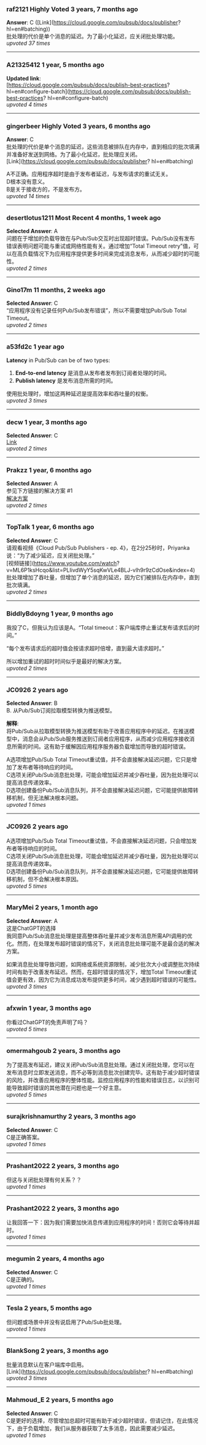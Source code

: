 ### raf2121 Highly Voted 3 years, 7 months ago
**Answer**: C ([Link](https://cloud.google.com/pubsub/docs/publisher?      hl=en#batching))    
批处理的代价是单个消息的延迟。为了最小化延迟，应关闭批处理功能。  
*upvoted 37 times*

---

### A21325412 1 year, 5 months ago
**Updated link**:  
[https://cloud.google.com/pubsub/docs/publish-best-practices?      hl=en#configure-batch](https://cloud.google.com/pubsub/docs/publish-best-practices?      hl=en#configure-batch)  
*upvoted 4 times*

---

### gingerbeer Highly Voted 3 years, 6 months ago
**Answer**: C    
批处理的代价是单个消息的延迟，这些消息被排队在内存中，直到相应的批次填满并准备好发送到网络。为了最小化延迟，批处理应关闭。  
[Link](https://cloud.google.com/pubsub/docs/publisher?      hl=en#batching)
  
A不正确。应用程序超时是由于发布者延迟，与发布请求的重试无关。    
D根本没有意义。    
B是关于接收方的，不是发布方。  
*upvoted 14 times*

---

### desertlotus1211 Most Recent 4 months, 1 week ago
**Selected Answer**: A    
问题在于增加的负载导致在与Pub/Sub交互时出现超时错误。Pub/Sub没有发布错误表明问题可能与重试或网络性能有关。通过增加“Total Timeout retry”值，可以在高负载情况下为应用程序提供更多时间来完成消息发布，从而减少超时的可能性。  
*upvoted 2 times*

---

### Gino17m 11 months, 2 weeks ago
**Selected Answer**: C  
“应用程序没有记录任何Pub/Sub发布错误”，所以不需要增加Pub/Sub Total Timeout。  
*upvoted 2 times*

---

### a53fd2c 1 year ago
**Latency** in Pub/Sub can be of two types:  
1. **End-to-end latency** 是消息从发布者发布到订阅者处理的时间。  
2. **Publish latency** 是发布消息所需的时间。
  
使用批处理时，增加这两种延迟是提高效率和吞吐量的权衡。  
*upvoted 3 times*

---

### decw 1 year, 3 months ago
**Selected Answer**: C  
[Link](https://cloud.google.com/pubsub/docs/publish-best-practices#configure-batch)  
*upvoted 2 times*

---

### Prakzz 1 year, 6 months ago
**Selected Answer**: A    
参见下方链接的解决方案 #1  
[解决方案](https://saturncloud.io/blog/how-to-fix-deadlineexceeded-when-publishing-to-a-cloud-pubsub-topic-from-compute-engine/#:~:text=The%20timeout%20limit%20for%20publishing,receive%20the%20DEADLINE_EXCEEDED%20error%20message.)  
*upvoted 2 times*

---

### TopTalk 1 year, 6 months ago
**Selected Answer**: C    
请观看视频《Cloud Pub/Sub Publishers - ep. 4》，在2分25秒时，Priyanka说：“为了减少延迟，应关闭批处理。”  
[视频链接](https://www.youtube.com/watch?      v=ML6P1ksHcqo&list=PLIivdWyY5sqKwVLe4BLJ-vlh9r9zCdOse&index=4)    
批处理增加了吞吐量，但增加了单个消息的延迟，因为它们被排队在内存中，直到批次填满。  
*upvoted 2 times*

---

### BiddlyBdoyng 1 year, 9 months ago  
我投了C，但我认为应该是A。“Total timeout：客户端库停止重试发布请求后的时间。”

“每个发布请求后的超时值会按请求超时倍增，直到最大请求超时。”
  
所以增加重试的超时时间似乎是最好的解决方案。  
*upvoted 2 times*

---

### JC0926 2 years ago
**Selected Answer**: B    
B. 从Pub/Sub订阅拉取模型转换为推送模型。  

**解释**:    
将Pub/Sub从拉取模型转换为推送模型有助于改善应用程序中的延迟。在推送模型中，消息会从Pub/Sub服务推送到订阅者应用程序，从而减少应用程序接收消息所需的时间。这有助于缓解因应用程序服务器负载增加而导致的超时错误。
  
A选项增加Pub/Sub Total Timeout重试值，并不会直接解决延迟问题，它只是增加了发布者等待响应的时间。    
C选项关闭Pub/Sub消息批处理，可能会增加延迟并减少吞吐量，因为批处理可以提高消息传递效率。    
D选项创建备份Pub/Sub消息队列，并不会直接解决延迟问题，它可能提供故障转移机制，但无法解决根本问题。  
*upvoted 1 times*

---

### JC0926 2 years ago  
A选项增加Pub/Sub Total Timeout重试值，不会直接解决延迟问题，只会增加发布者等待响应的时间。    
C选项关闭Pub/Sub消息批处理，可能会增加延迟并减少吞吐量，因为批处理可以提高消息传递效率。    
D选项创建备份Pub/Sub消息队列，并不会直接解决延迟问题，它可能提供故障转移机制，但不会解决根本原因。  
*upvoted 5 times*

---

### MaryMei 2 years, 1 month ago
**Selected Answer**: A    
这是ChatGPT的选择    
我同意Pub/Sub消息批处理是提高整体吞吐量并减少发布消息所需API调用的优化。然而，在处理发布超时错误的情况下，关闭消息批处理可能不是最合适的解决方案。
  
如果消息批处理导致问题，如网络或系统资源限制，减少批次大小或调整批次持续时间有助于改善发布延迟。然而，在超时错误的情况下，增加Total Timeout重试值会更有效，因为它为消息成功发布提供更多时间，减少遇到超时错误的可能性。  
*upvoted 3 times*

---

### afxwin 1 year, 3 months ago  
你看过ChatGPT的免责声明了吗？  
*upvoted 5 times*

---

### omermahgoub 2 years, 3 months ago  
为了提高发布延迟，建议关闭Pub/Sub消息批处理。通过关闭批处理，您可以在发布消息时立即发送消息，而不必等到消息批次创建完毕。这有助于减少超时错误的风险，并改善应用程序的整体性能。监控应用程序的性能和错误日志，以识别可能导致超时错误的其他潜在问题也是一个好主意。  
*upvoted 5 times*

---

### surajkrishnamurthy 2 years, 3 months ago
**Selected Answer**: C    
C是正确答案。  
*upvoted 1 times*

---

### Prashant2022 2 years, 3 months ago  
但这与关闭批处理有何关系？？  
*upvoted 1 times*

---

### Prashant2022 2 years, 3 months ago  
让我回答一下：因为我们需要加快消息传递到应用程序的时间！否则它会等待并超时。  
*upvoted 1 times*

---

### megumin 2 years, 4 months ago
**Selected Answer**: C    
C是正确的。  
*upvoted 1 times*

---

### Tesla 2 years, 5 months ago  
但问题或场景中并没有说启用了Pub/Sub批处理。  
*upvoted 1 times*

---

### BlankSong 2 years, 3 months ago  
批量消息默认在客户端库中启用。  
[Link](https://cloud.google.com/pubsub/docs/publisher?      hl=en#batching)  
*upvoted 3 times*

---

### Mahmoud_E 2 years, 5 months ago
**Selected Answer**: C    
C是更好的选择，尽管增加总超时可能有助于减少超时错误，但请记住，在此情况下，由于负载增加，我们从服务器获取了太多消息，因此需要减少延迟。  
*upvoted 1 times*
